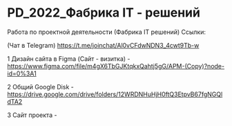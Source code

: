 # PD_2022_Фабрика IT - решений
Работа по проектной деятельности (Фабрика IT решений) Ссылки:

(Чат в Telegram) https://t.me/joinchat/Al0vCFdwNDN3_4cwt9Tb-w

1 Дизайн сайта в Figma (Сайт - визитка) - https://www.figma.com/file/m4gX6TbGJKtqkxQahtj5gG/APM-(Copy)?node-id=0%3A1

2 Общий Google Disk - https://drive.google.com/drive/folders/12WRDNHuHjH0ftQ3EtpvB67fgNGQldTA2

3 Сайт проекта - 
